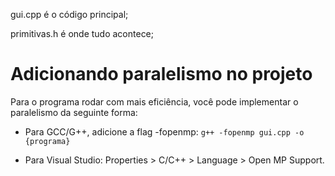 gui.cpp é o código principal;

primitivas.h é onde tudo acontece;

# Adicionando paralelismo no projeto

Para o programa rodar com mais eficiência, você pode implementar o paralelismo da seguinte forma:

- Para GCC/G++, adicione a flag -fopenmp:
```g++ -fopenmp gui.cpp -o {programa}```

- Para Visual Studio:
Properties > C/C++ > Language > Open MP Support.
